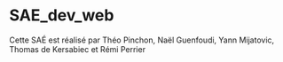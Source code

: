 # SAE_dev_web

Cette SAÉ est réalisé par Théo Pinchon, Naël Guenfoudi, Yann Mijatovic, Thomas de Kersabiec et Rémi Perrier
